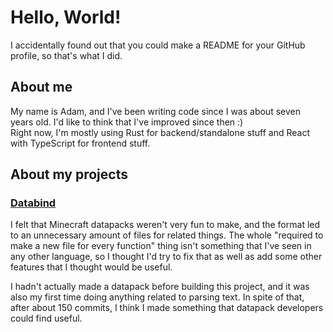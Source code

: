 # Hello, World!

I accidentally found out that you could make a README for your GitHub profile,
so that's what I did.

## About me

My name is Adam, and I've been writing code since I was about seven years old.
I'd like to think that I've improved since then :)\
Right now, I'm mostly using Rust for backend/standalone stuff and React with
TypeScript for frontend stuff.

## About my projects

### [Databind](https://github.com/MysteryBlokHed/databind)

I felt that Minecraft datapacks weren't very fun to make, and the format
led to an unnecessary amount of files for related things. The whole "required
to make a new file for every function" thing isn't something that I've seen in
any other language, so I thought I'd try to fix that as well as add some other
features that I thought would be useful.

I hadn't actually made a datapack before building this project, and it was also
my first time doing anything related to parsing text. In spite of that, after
about 150 commits, I think I made something that datapack developers could find useful.
